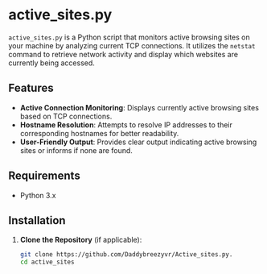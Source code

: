 # active_sites.py

`active_sites.py` is a Python script that monitors active browsing sites on your machine by analyzing current TCP connections. It utilizes the `netstat` command to retrieve network activity and display which websites are currently being accessed.

## Features

- **Active Connection Monitoring**: Displays currently active browsing sites based on TCP connections.
- **Hostname Resolution**: Attempts to resolve IP addresses to their corresponding hostnames for better readability.
- **User-Friendly Output**: Provides clear output indicating active browsing sites or informs if none are found.

## Requirements

- Python 3.x

## Installation

1. **Clone the Repository** (if applicable):
   ```bash
   git clone https://github.com/Daddybreezyvr/Active_sites.py.
   cd active_sites

